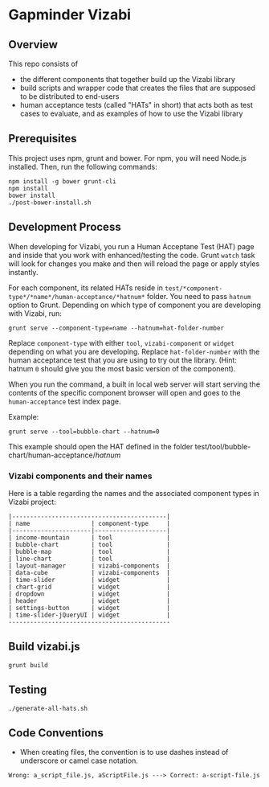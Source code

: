 Gapminder Vizabi
==============

## Overview

This repo consists of

* the different components that together build up the Vizabi library
* build scripts and wrapper code that creates the files that are supposed to be distributed to end-users
* human acceptance tests (called "HATs" in short) that acts both as test cases to evaluate, and as examples of how to use the Vizabi library

## Prerequisites

This project uses npm, grunt and bower. For npm, you will need Node.js installed. Then, run the following commands:

    npm install -g bower grunt-cli
    npm install
    bower install
    ./post-bower-install.sh

## Development Process

When developing for Vizabi, you run a Human Acceptane Test (HAT) page and inside that you work with enhanced/testing the code. Grunt `watch` task will look for changes you make and then will reload the page or apply styles instantly.

For each component, its related HATs reside in `test/*component-type*/*name*/human-acceptance/*hatnum*` folder. You need to pass `hatnum` option to Grunt. Depending on which type of component you are developing with Vizabi, run:

    grunt serve --component-type=name --hatnum=hat-folder-number

Replace `component-type` with either `tool`, `vizabi-component` or `widget` depending on what you are developing.
Replace `hat-folder-number` with the human acceptance test that you are using to try out the library. (Hint: hatnum `0` should give you the most basic version of the component).

When you run the command, a built in local web server will start serving the contents of the specific component
browser will open and goes to the `human-acceptance` test index page.

Example:

    grunt serve --tool=bubble-chart --hatnum=0

This example should open the HAT defined in the folder test/tool/bubble-chart/human-acceptance/*hatnum*

### Vizabi components and their names

Here is a table regarding the names and the associated component types in Vizabi project:

    |-------------------------------------------|
    | name                 | component-type     |
    |----------------------|--------------------|
    | income-mountain      | tool               |
    | bubble-chart         | tool               |
    | bubble-map           | tool               |
    | line-chart           | tool               |
    | layout-manager       | vizabi-components  |
    | data-cube            | vizabi-components  |
    | time-slider          | widget             |
    | chart-grid           | widget             |
    | dropdown             | widget             |
    | header               | widget             |
    | settings-button      | widget             |
    | time-slider-jQueryUI | widget             |
    ---------------------------------------------

## Build vizabi.js

    grunt build

## Testing

    ./generate-all-hats.sh

## Code Conventions
* When creating files, the convention is to use dashes instead of underscore or camel case notation.
```
Wrong: a_script_file.js, aScriptFile.js ---> Correct: a-script-file.js
```



